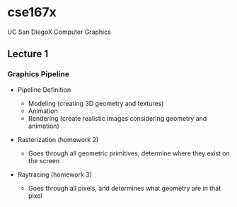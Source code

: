 # cse167x
UC San DiegoX Computer Graphics

## Lecture 1

### Graphics Pipeline

- Pipeline Definition
  - Modeling (creating 3D geometry and textures)
  - Animation
  - Rendering (create realistic images considering geometry and animation)
 
- Rasterization (homework 2)
  - Goes through all geometric primitives, determine where they exist on the screen

- Raytracing (homework 3)
  - Goes through all pixels, and determines what geometry are in that pixel
